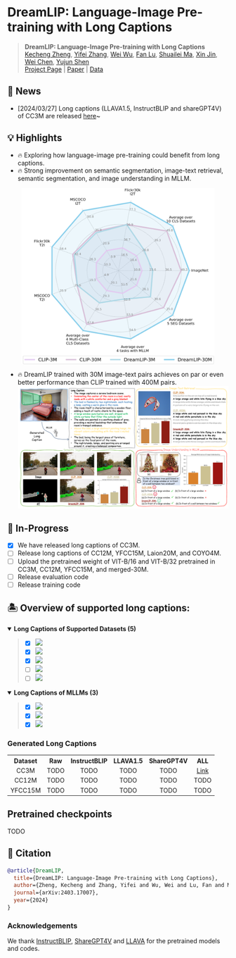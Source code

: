 # DreamLIP: Language-Image Pre-training with Long Captions


> **DreamLIP: Language-Image Pre-training with Long Captions** <br>
<a href="https://zkcys001.github.io/">Kecheng Zheng</a>,</span>
<a href="https://github.com/zyf0619sjtu">Yifei Zhang</a>,</span>
<a href="https://github.com/wuw2019">Wei Wu</a>,</span>
<a href="https://github.com/LuFan31">Fan Lu</a>,</span>
<a href="https://scholar.google.com/citations?user=dNhzCu4AAAAJ&hl=zh-CN">Shuailei Ma</a>,</span>
<a href="http://home.ustc.edu.cn/~jinxustc/">Xin Jin</a>,</span>
<a href="http://www.cad.zju.edu.cn/home/chenwei/">Wei Chen</a>,</span>
<a href="https://shenyujun.github.io/">Yujun Shen</a> <br>
[Project Page](https://zyf0619sjtu.github.io/dream-lip/) | [Paper](https://arxiv.org/pdf/2403.17007.pdf) | [Data](https://drive.google.com/file/d/19jCNWvy7kA70u-ufQtEJvbKVMG2b8MnP/view?usp=drive_link)


## 📰 News

- [2024/03/27] Long captions (LLAVA1.5, InstructBLIP and shareGPT4V) of CC3M are released <a href="https://drive.google.com/file/d/19jCNWvy7kA70u-ufQtEJvbKVMG2b8MnP/view?usp=drive_link">here</a>~

## 💡 Highlights
- 🔥 Exploring how language-image pre-training could benefit from long captions.
- 🔥 Strong improvement on semantic segmentation, image-text retrieval, semantic segmentation, and image understanding in MLLM.

<img src="figures/radar.jpg" style="vertical-align: -10px; display: block; margin-left: auto; margin-right: auto;" height="400px" width="440px">

- 🔥 DreamLIP trained with 30M image-text pairs achieves on par or even better performance than CLIP trained with 400M pairs.
![timeline.jpg](figures/moti.png)

## 🎨 In-Progress

- [X] We have released long captions of CC3M.
- [ ] Release long captions of CC12M, YFCC15M, Laion20M, and COYO4M.
- [ ] Upload the pretrained weight of VIT-B/16 and VIT-B/32 pretrained in CC3M, CC12M, YFCC15M, and merged-30M.
- [ ] Release evaluation code
- [ ] Release training code

## 🏝️ Overview of supported long captions:

<details open>
<summary><b>Long Captions of Supported Datasets (5)</b></summary>

> - [x] [![](https://img.shields.io/badge/CC3M-red?style=for-the-badge)](https://ai.google.com/research/ConceptualCaptions/)
> - [x] [![](https://img.shields.io/badge/CC12M-d0e9ff?style=for-the-badge)](https://github.com/google-research-datasets/conceptual-12m)
> - [x] [![](https://img.shields.io/badge/YFCC15M-yellowgreen?style=for-the-badge)](https://github.com/Sense-GVT/DeCLIP/blob/main/docs/dataset_prepare.md)
> - [ ] [![](https://img.shields.io/badge/Laion-grey?style=for-the-badge)](https://laion.ai/laion-5b-a-new-era-of-open-large-scale-multi-modal-datasets/)
> - [ ] [![](https://img.shields.io/badge/Coyo-854?style=for-the-badge)](https://github.com/kakaobrain/coyo-dataset)
</details>
<details open>
<summary><b>Long Captions of MLLMs (3)</b></summary>

> - [x] ![](https://img.shields.io/badge/InstructBLIP-blue?style=for-the-badge) 
> - [x] ![](https://img.shields.io/badge/LLAVA1.5-green?style=for-the-badge) 
> - [x] ![](https://img.shields.io/badge/SHAREGPT4V-orange?style=for-the-badge) 

</details>

[//]: # (## Acknowledgement)


### Generated Long Captions

<table><tbody>
<!-- START TABLE -->
<!-- TABLE HEADER -->
<th valign="center">Dataset</th>
<th valign="center">Raw</th>
<th valign="center">InstructBLIP</th>
<th valign="center">LLAVA1.5</th>
<th valign="center">ShareGPT4V</th>
<th valign="center">ALL</th>

<!-- TABLE BODY -->
<tr>
<td align="center">CC3M</td>
<td align="center">TODO</td>
<td align="center">TODO</td>
<td align="center">TODO</td>
<td align="center">TODO</td>
<td align="center"><a href="https://drive.google.com/file/d/19jCNWvy7kA70u-ufQtEJvbKVMG2b8MnP/view?usp=drive_link">Link</a></td>
</tr>
<tr>
<td align="center">CC12M</td>
<td align="center">TODO</td>
<td align="center">TODO</td>
<td align="center">TODO</td>
<td align="center">TODO</td>
<td align="center">TODO</td>
</tr>
<tr>
<td align="center">YFCC15M</td>
<td align="center">TODO</td>
<td align="center">TODO</td>
<td align="center">TODO</td>
<td align="center">TODO</td>
<td align="center">TODO</td>
</tr>
</tbody></table>

## Pretrained checkpoints
TODO

[//]: # (You can download checkpoints pre-trained )



## 📖 Citation

```bibtex
@article{DreamLIP,
  title={DreamLIP: Language-Image Pre-training with Long Captions},
  author={Zheng, Kecheng and Zhang, Yifei and Wu, Wei and Lu, Fan and Ma, Shuailei and Jin, Xin and Chen, Wei and Shen, Yujun},
  journal={arXiv:2403.17007},
  year={2024}
}
```

### Acknowledgements
We thank [InstructBLIP](https://github.com/salesforce/LAVIS), [ShareGPT4V](https://github.com/InternLM/InternLM-XComposer) and [LLAVA](https://github.com/haotian-liu/LLaVA) for the pretrained models and codes.
